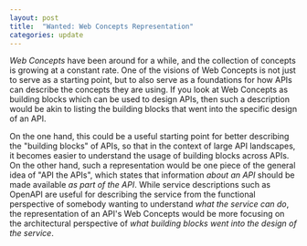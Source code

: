 ```yaml
---
layout: post
title:  "Wanted: Web Concepts Representation"
categories: update
---
```


*Web Concepts* have been around for a while, and the collection of concepts is growing at a constant rate. One of the visions of Web Concepts is not just to serve as a starting point, but to also serve as a foundations for how APIs can describe the concepts they are using. If you look at Web Concepts as building blocks which can be used to design APIs, then such a description would be akin to listing the building blocks that went into the specific design of an API.

On the one hand, this could be a useful starting point for better describing the "building blocks" of APIs, so that in the context of large API landscapes, it becomes easier to understand the usage of building blocks across APIs. On the other hand, such a representation would be one piece of the general idea of "API the APIs", which states that information *about an API* should be made available *as part of the API*. While service descriptions such as OpenAPI are useful for describing the service from the functional perspective of somebody wanting to understand *what the service can do*, the representation of an API's Web Concepts would be more focusing on the architectural perspective of *what building blocks went into the design of the service*.
